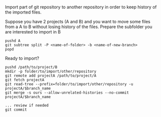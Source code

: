 <!-- 
.. title: Import part or full git repository to another repository
.. slug: import-part-or-full-repository-to-another-repository
.. date: 2017-07-22 00:00:00 UTC
.. tags: git, split repository
.. link: 
.. description: how to import sub folder of a git repository with full history
.. type: text
-->

Import part of git repository to another repository in order to keep history of the imported files.

<!-- TEASER_END -->

Suppose you have 2 projects (A and B) and you want to move some files from a A to B without losing history of the files.
Prepare the subfolder you are interested to import in B


```
pushd A
git subtree split -P <name-of-folder> -b <name-of-new-branch>
popd
```

Ready to import?

```
pushd /path/to/project/B
mkdir -p folder/to/import/other/repository
git remote add projectA /path/to/project/A
git fetch projectA
git read-tree --prefix=folder/to/import/other/repository -u projectA/$branch_name
git merge -s ours --allow-unrelated-histories --no-commit projectA/$branch_name
 
... review if needed
git commit
```
